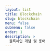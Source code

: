 ```yaml
---
layout: list
title: Blockchain
slug: blockchain
menu: false
submenu: false
order: 1
description: >
  블록체인 개념 및 용어
---
```


